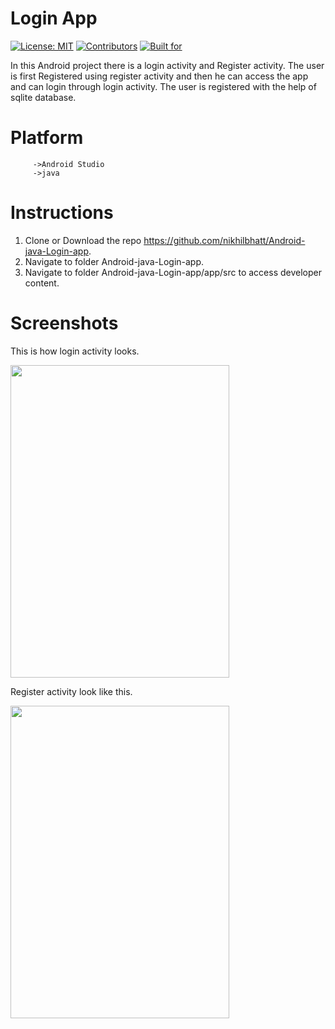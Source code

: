 # Login App

[![License: MIT](https://img.shields.io/badge/License-MIT-blue.svg)](https://github.com/nikhilbhatt/Android-java-Login-app/blob/master/LICENSE)   [![Contributors](https://img.shields.io/badge/CONTRIBUTORS-1-red)](https://github.com/nikhilbhatt/Android-java-Login-app/graphs/contributors)  [![Built for](https://img.shields.io/badge/BUILT%20FOR-ANDORID-brightgreen)](https://www.android.com/)

In this Android project there is a login activity and Register activity.
The user is first Registered using register activity and then he can access the app and can login through login activity.
The user is registered with the help of sqlite database.
 
 # Platform
         ->Android Studio
         ->java
  
 # Instructions
   1. Clone or Download the repo https://github.com/nikhilbhatt/Android-java-Login-app.
   2. Navigate to folder Android-java-Login-app.
   3. Navigate to folder Android-java-Login-app/app/src to access developer content.
   
 # Screenshots
   
   
This is how login activity looks.

<img src="https://github.com/nikhilbhatt/Login/blob/master/login.png" width="350" height="500">
 
 
Register activity look like this.


<img src="https://github.com/nikhilbhatt/Login/blob/master/register.png" width="350" height="500">
